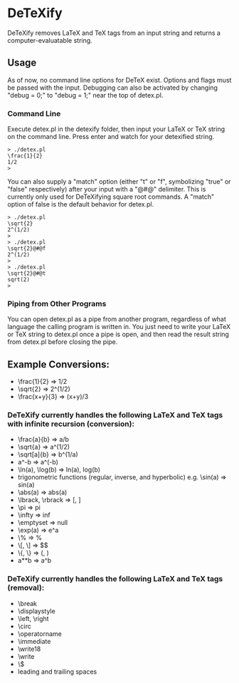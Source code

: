 # DeTeXify
DeTeXify removes LaTeX and TeX tags from an input string and returns a computer-evaluatable string.

## Usage
As of now, no command line options for DeTeX exist. Options and flags must be passed with the input. Debugging can also be activated by changing "debug = 0;" to "debug = 1;" near the top of detex.pl.

### Command Line
Execute detex.pl in the detexify folder, then input your LaTeX or TeX string on the command line. Press enter and watch for your detexified string.
```
> ./detex.pl
\frac{1}{2}
1/2
> 
```

You can also supply a "match" option (either "t" or "f", symbolizing "true" or "false" respectively) after your input with a "@#@" delimiter. This is currently only used for DeTeXifying square root commands. A "match" option of false is the default behavior for detex.pl.
```
> ./detex.pl
\sqrt{2}
2^(1/2)
>
> ./detex.pl
\sqrt{2}@#@f
2^(1/2)
> 
> ./detex.pl
\sqrt{2}@#@t
sqrt(2)
>
```

### Piping from Other Programs
You can open detex.pl as a pipe from another program, regardless of what language the calling program is written in. You just need to write your LaTeX or TeX string to detex.pl once a pipe is open, and then read the result string from detex.pl before closing the pipe.

## Example Conversions:
- \\frac{1}{2} => 1/2
- \\sqrt{2} => 2^(1/2)
- \\frac{x+y}{3} => (x+y)/3

### DeTeXify currently handles the following LaTeX and TeX tags with infinite recursion (conversion):
- \\frac{a}{b} => a/b
- \\sqrt{a} => a^(1/2)
- \\sqrt[a]{b} => b^(1/a)
- a^-b => a^(-b)
- \\ln(a), \\log(b) => ln(a), log(b)
- trigonometric functions (regular, inverse, and hyperbolic) e.g. \sin(a) => sin(a)
- \\abs(a) => abs(a)
- \\lbrack, \\rbrack => [, ]
- \\pi => pi
- \\infty => inf
- \\emptyset => null
- \\exp(a) => e^a
- \\% => %
- \\[, \\] => $$
- \\{, \\} => (, )
- a**b => a^b

### DeTeXify currently handles the following LaTeX and TeX tags (removal):
- \\break
- \\displaystyle
- \\left, \\right
- \\circ
- \\operatorname
- \\immediate
- \\write18
- \\write
- \\$
- leading and trailing spaces
